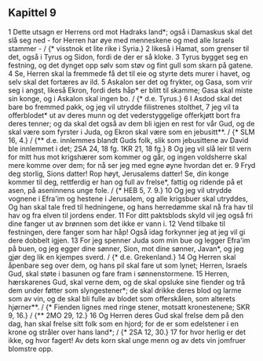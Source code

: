## Kapittel 9

1 Dette utsagn er Herrens ord mot Hadraks land*; også i Damaskus skal det slå seg ned - for Herren har øye med menneskene og med alle Israels stammer - / {* visstnok et lite rike i Syria.}
2 likeså i Hamat, som grenser til det, også i Tyrus og Sidon, fordi de der er så kloke.
3 Tyrus bygget seg en festning, og det dynget opp sølv som støv og fint gull som skarn på gatene.
4 Se, Herren skal la fremmede få det til eie og styrte dets murer i havet, og selv skal det fortæres av ild.
5 Askalon ser det og frykter, og Gasa, som vrir seg i angst, likeså Ekron, fordi dets håp* er blitt til skamme; Gasa skal miste sin konge, og i Askalon skal ingen bo. / {* d.e. Tyrus.}
6 I Asdod skal det bare bo fremmed pakk, og jeg vil utrydde filistrenes stolthet,
7 jeg vil ta offerblodet* ut av deres munn og det vederstyggelige offerkjøtt bort fra deres tenner; og da skal det også av dem bli igjen en rest for vår Gud, og de skal være som fyrster i Juda, og Ekron skal være som en jebusitt**. / {* SLM 16, 4.} / {** d.e. innlemmes blandt Guds folk, slik som jebusittene av David ble innlemmet i det; 2SA 24, 18 fg. 1KR 21, 18 fg.}
8 Og jeg vil slå leir til vern for mitt hus mot krigshærer som kommer og går, og ingen voldsherre skal mere komme over dem; for nå ser jeg med egne øyne hvordan det er.
9 Fryd deg storlig, Sions datter! Rop høyt, Jerusalems datter! Se, din konge kommer til deg, rettferdig er han og full av frelse*, fattig og ridende på et asen, på aseninnens unge fole. / {* HEB 5, 7. 9.}
10 Og jeg vil utrydde vognene i Efra'im og hestene i Jerusalem, og alle krigsbuer skal utryddes, Og han skal tale fred til hedningene, og hans herredømme skal nå fra hav til hav og fra elven til jordens ender.
11 For ditt paktsblods skyld vil jeg også fri dine fanger ut av brønnen som det ikke er vann i.
12 Vend tilbake til festningen, dere fanger som har håp! Også idag forkynner jeg at jeg vil gi dere dobbelt igjen.
13 For jeg spenner Juda som min bue og legger Efra'im på buen, og jeg egger dine sønner, Sion, mot dine sønner, Javan*, og jeg gjør deg lik en kjempes sverd. / {* d.e. Grekenland.}
14 Og Herren skal åpenbare seg over dem, og hans pil skal fare ut som lynet; Herren, Israels Gud, skal støte i basunen og fare fram i sønnenstormene.
15 Herren, hærskarenes Gud, skal verne dem, og de skal opsluke sine fiender og trå dem under føtter som slyngestener*; de skal drikke deres blod og larme som av vin, og de skal bli fulle av blodet som offerskålen, som alterets hjørner**. / {* Fienden lignes med ringe stener, motsatt kronestenene; SKR 9, 16.} / {** 2MO 29, 12.}
16 Og Herren deres Gud skal frelse dem på den dag, han skal frelse sitt folk som en hjord; for de er som edelstener i en krone og stråler over hans land*; / {* 2SA 12, 30.}
17 for hvor herlig er det ikke, og hvor fagert! Av dets korn skal unge menn og av dets vin jomfruer blomstre opp.
